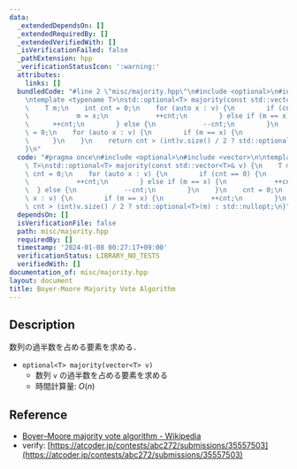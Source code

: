 ```yaml
---
data:
  _extendedDependsOn: []
  _extendedRequiredBy: []
  _extendedVerifiedWith: []
  _isVerificationFailed: false
  _pathExtension: hpp
  _verificationStatusIcon: ':warning:'
  attributes:
    links: []
  bundledCode: "#line 2 \"misc/majority.hpp\"\n#include <optional>\n#include <vector>\n\
    \ntemplate <typename T>\nstd::optional<T> majority(const std::vector<T>& v) {\n\
    \    T m;\n    int cnt = 0;\n    for (auto x : v) {\n        if (cnt == 0) {\n\
    \            m = x;\n            ++cnt;\n        } else if (m == x) {\n      \
    \      ++cnt;\n        } else {\n            --cnt;\n        }\n    }\n    cnt\
    \ = 0;\n    for (auto x : v) {\n        if (m == x) {\n            ++cnt;\n  \
    \      }\n    }\n    return cnt > (int)v.size() / 2 ? std::optional<T>(m) : std::nullopt;\n\
    }\n"
  code: "#pragma once\n#include <optional>\n#include <vector>\n\ntemplate <typename\
    \ T>\nstd::optional<T> majority(const std::vector<T>& v) {\n    T m;\n    int\
    \ cnt = 0;\n    for (auto x : v) {\n        if (cnt == 0) {\n            m = x;\n\
    \            ++cnt;\n        } else if (m == x) {\n            ++cnt;\n      \
    \  } else {\n            --cnt;\n        }\n    }\n    cnt = 0;\n    for (auto\
    \ x : v) {\n        if (m == x) {\n            ++cnt;\n        }\n    }\n    return\
    \ cnt > (int)v.size() / 2 ? std::optional<T>(m) : std::nullopt;\n}"
  dependsOn: []
  isVerificationFile: false
  path: misc/majority.hpp
  requiredBy: []
  timestamp: '2024-01-08 00:27:17+09:00'
  verificationStatus: LIBRARY_NO_TESTS
  verifiedWith: []
documentation_of: misc/majority.hpp
layout: document
title: Boyer-Moore Majority Vote Algorithm
---
```


## Description

数列の過半数を占める要素を求める．

- `optional<T> majority(vector<T> v)`
    - 数列 `v` の過半数を占める要素を求める
    - 時間計算量: $O(n)$

## Reference

- [Boyer–Moore majority vote algorithm - Wikipedia](https://en.wikipedia.org/wiki/Boyer%E2%80%93Moore_majority_vote_algorithm)
- verify: [https://atcoder.jp/contests/abc272/submissions/35557503](https://atcoder.jp/contests/abc272/submissions/35557503)
